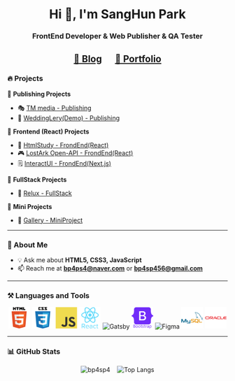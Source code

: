 <h1 align="center">Hi 👋, I'm SangHun Park</h1>
<h3 align="center">FrontEnd Developer & Web Publisher & QA Tester</h3>

<div align="center">
  <h2>
    <a href="https://frontdevpark.tistory.com/"><strong>🚀 Blog</strong></a>
    &nbsp;&nbsp;&nbsp;&nbsp;
    <a href="https://portfolio-shpark.vercel.app/](https://bp4sp4.github.io/portfolio_ver2/"><strong>🎨 Portfolio</strong></a>
  </h2>
</div>



### 🔥 Projects  

📌 **Publishing Projects**  
- 🎭 [TM media - Publishing](https://github.com/bp4sp4/TM-Media)  
- 💍 [WeddingLery(Demo) - Publishing](https://github.com/bp4sp4/WeddingVideoPage)  

📌 **Frontend (React) Projects**  
- 🚀 [HtmlStudy - FrondEnd(React)](https://github.com/bp4sp4/HtmlStudy)  
- 🎮 [LostArk Open-API - FrondEnd(React)](https://github.com/bp4sp4/Diary)
- 🗒️ [InteractUI - FrondEnd(Next.js)](https://github.com/bp4sp4/notinghomepage)  

📌 **FullStack Projects**  
- 💼 [Relux - FullStack](https://github.com/bp4sp4/ReLux)

📌 **Mini Projects**  
- 🎨 [Gallery - MiniProject](https://github.com/bp4sp4/lolmoney)  

---

### 💬 About Me  
- 💡 Ask me about **HTML5, CSS3, JavaScript**  
- 📫 Reach me at **bp4ps4@naver.com** or **bp4sp456@gmail.com**  

---

### ⚒️ Languages and Tools  

<div align="center">
  <img src="https://raw.githubusercontent.com/devicons/devicon/master/icons/html5/html5-original-wordmark.svg" alt="HTML5" width="50" height="50"/>
  <img src="https://raw.githubusercontent.com/devicons/devicon/master/icons/css3/css3-original-wordmark.svg" alt="CSS3" width="50" height="50"/>
  <img src="https://raw.githubusercontent.com/devicons/devicon/master/icons/javascript/javascript-original.svg" alt="JavaScript" width="50" height="50"/>
  <img src="https://raw.githubusercontent.com/devicons/devicon/master/icons/react/react-original-wordmark.svg" alt="React" width="50" height="50"/>
  <img src="https://www.vectorlogo.zone/logos/gatsbyjs/gatsbyjs-icon.svg" alt="Gatsby" width="50" height="50"/>
  <img src="https://raw.githubusercontent.com/devicons/devicon/master/icons/bootstrap/bootstrap-plain-wordmark.svg" alt="Bootstrap" width="50" height="50"/>
  <img src="https://www.vectorlogo.zone/logos/figma/figma-icon.svg" alt="Figma" width="50" height="50"/>
  <img src="https://raw.githubusercontent.com/devicons/devicon/master/icons/mysql/mysql-original-wordmark.svg" alt="MySQL" width="50" height="50"/>
  <img src="https://raw.githubusercontent.com/devicons/devicon/master/icons/oracle/oracle-original.svg" alt="Oracle" width="50" height="50"/>
</div>

---

### 📊 GitHub Stats  
<p align="center">
  <img src="https://github-readme-stats.vercel.app/api?username=bp4sp4&show_icons=true&theme=tokyonight" alt="bp4sp4" />&nbsp;&nbsp;&nbsp;
  <img src="https://github-readme-stats.vercel.app/api/top-langs?username=bp4sp4&show_icons=true&layout=compact&theme=tokyonight" alt="Top Langs" />
</p>
